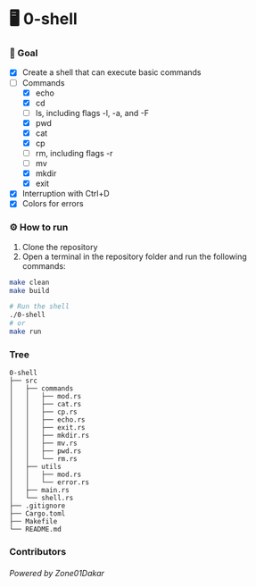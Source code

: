 # 🖥️ 0-shell
### 🥅 Goal
- [x] Create a shell that can execute basic commands
- [ ] Commands
  - [x] echo
  - [x] cd
  - [ ] ls, including flags -l, -a, and -F
  - [x] pwd
  - [x] cat
  - [x] cp
  - [ ] rm, including flags -r
  - [ ] mv
  - [x] mkdir
  - [x] exit
- [x] Interruption with Ctrl+D
- [x] Colors for errors

### ⚙️ How to run
1. Clone the repository
2. Open a terminal in the repository folder and run the following commands:
```bash
make clean
make build

# Run the shell
./0-shell
# or
make run
```

### Tree
```text
0-shell
├── src
│   ├── commands
│   │   ├── mod.rs
│   │   ├── cat.rs
│   │   ├── cp.rs
│   │   ├── echo.rs
│   │   ├── exit.rs
│   │   ├── mkdir.rs
│   │   ├── mv.rs
│   │   ├── pwd.rs
│   │   └── rm.rs
│   ├── utils
│   │   ├── mod.rs
│   │   └── error.rs
│   ├── main.rs
│   └── shell.rs
├── .gitignore
├── Cargo.toml
├── Makefile
└── README.md
```

### Contributors

###### Powered by Zone01Dakar